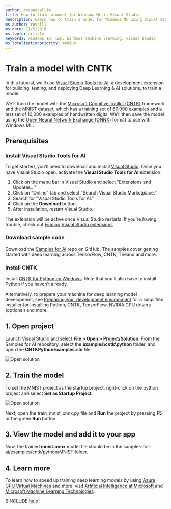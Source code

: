 ```yaml
---
author: rosanevallim
title: How to train a model for Windows ML in Visual Studio
description: Learn how to train a model for Windows ML using Visual Studio Tools for AI with this step-by-step tutorial.
ms.author: rovalli
ms.date: 11/5/2018
ms.topic: article
keywords: windows 10, uwp, Windows machine learning, visual studio
ms.localizationpriority: medium
---
```


# Train a model with CNTK

In this tutorial, we'll use [Visual Studio Tools for AI](http://aka.ms/vstoolsforai), a development extension for building, testing, and deploying Deep Learning & AI solutions, to train a model. <!--for the MNIST sample app in [Get Started (UWP)](get-started-uwp.md)-->

We'll train the model with the [Microsoft Cognitive Toolkit (CNTK)](http://www.microsoft.com/en-us/cognitive-toolkit) framework and the [MNIST dataset](http://yann.lecun.com/exdb/mnist/), which has a training set of 60,000 examples and a test set of 10,000 examples of handwritten digits. We'll then save the model using the [Open Neural Network Exchange (ONNX)](https://onnx.ai/) format to use with Windows ML.

## Prerequisites
### Install Visual Studio Tools for AI
To get started, you'll need to download and install [Visual Studio](https://www.visualstudio.com/downloads/). Once you have Visual Studio open, activate the **Visual Studio Tools for AI** extension:

1. Click on the menu bar in Visual Studio and select "Extensions and Updates..."
2. Click on "Online" tab and select "Search Visual Studio Marketplace."
3. Search for "Visual Studio Tools for AI." 
3. Click on the **Download** button. 
4. After installation, restart Visual Studio. 

The extension will be active once Visual Studio restarts. If you're having trouble, check out [Finding Visual Studio extensions](hhttps://docs.microsoft.com/visualstudio/ide/finding-and-using-visual-studio-extensions).

### Download sample code
Download the [Samples for AI](https://github.com/Microsoft/samples-for-ai) repo on GitHub. The samples cover getting started with deep learning across TensorFlow, CNTK, Theano and more.

### Install CNTK
Install [CNTK for Python on Windows](https://docs.microsoft.com/en-us/cognitive-toolkit/setup-windows-python?tabs=cntkpy24). Note that you'll also have to install Python if you haven't already.

Alternatively, to prepare your machine for deep learning model development, see [Preparing your development environment](https://github.com/Microsoft/samples-for-ai/blob/master/README.md) for a simplified installer for installing Python, CNTK, TensorFlow, NVIDIA GPU drivers (optional) and more.

## 1. Open project

Launch Visual Studio and select **File > Open > Project/Solution**. From the Samples for AI repository, select the **examples\cntk\python** folder, and open the **CNTKPythonExamples.sln** file.

![Open solution](images/open-solution.png)

## 2. Train the model

To set the MNIST project as the startup project, right-click on the python project and select **Set as Startup Project**.

![Open solution](images/mnist-startup.png)

Next, open the train_mnist_onnx.py file and **Run** the project by pressing **F5** or the green **Run** button.

## 3. View the model and add it to your app

Now, the trained **mnist.onnx** model file should be in the samples-for-ai/examples/cntk/python/MNIST folder. <!--You can use this trained **mnist.onnx** model file to build the MNIST sample app in [Get Started (UWP)](get-started-uwp.md)!-->

## 4. Learn more
To learn how to speed up training deep learning models by using [Azure GPU Virtual Machines](https://docs.microsoft.com/en-us/visualstudio/ai/tensorflow-vm) and more, visit [Artificial Intelligence at Microsoft](https://www.microsoft.com/ai) and [Microsoft Machine Learning Technologies](https://docs.microsoft.com/en-us/azure/machine-learning/#More-Microsoft-Machine-Learning-Technologies).

[!INCLUDE [help](includes/get-help.md)]
